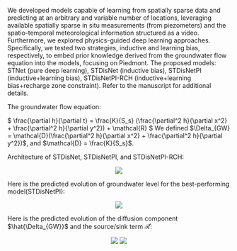 We developed models capable of learning from spatially sparse data and predicting at an arbitrary and variable number of locations, leveraging available spatially sparse in situ measurements (from piezometers) and the spatio-temporal meteorological information structured as a video.
Furthermore, we explored physics-guided deep learning approaches. Specifically, we tested two strategies, inductive and learning bias, respectively, to embed prior knowledge derived from the groundwater flow equation into the models, focusing on Piedmont.
The proposed models: STNet (pure deep learning), STDisNet (inductive bias), STDisNetPI (inductive+learning bias), STDisNetPI-RCH (inductive+learning bias+recharge zone constraint).
Refer to the manuscript for additional details.

The groundwater flow equation:

$ \frac{\partial h}{\partial t} = \frac{K}{S_s} (\frac{\partial^2 h}{\partial x^2} + \frac{\partial^2 h}{\partial y^2}) + \mathcal{R} $
We defined $\Delta_{GW} = \mathcal{D}(\frac{\partial^2 h}{\partial x^2} + \frac{\partial^2 h}{\partial y^2})$, and $\mathcal{D} = \frac{K}{S_s}$.

Architecture of STDisNet, STDisNetPI, and STDisNetPI-RCH:

<p align="center">
  <img src="https://github.com/user-attachments/assets/8c545100-cd38-4711-bb82-2def27696cd6" >
</p>

Here is the predicted evolution of groundwater level for the best-performing model(STDisNetPI):

<p align="center">
  <img src="https://lh3.googleusercontent.com/d/1ruQXoQAd8ZhjnFQAN5VTeoutB2mq4kmz=s500?authuser=0" >
</p>

Here is the predicted evolution of the diffusion component $\hat{\Delta_{GW}}$ and the source/sink term $\mathcal{\hat{R}}$:

<p align="center">
  <img src="https://lh3.googleusercontent.com/d/1b_dWmuk9Julp5_WU1119OqugvwLPUUiI=s400?authuser=0" >
  <img src="https://lh3.googleusercontent.com/d/1TzpAK-yKWTklDmDvHlEF3sOWIxiUq5TB=s400?authuser=0" >
</p>

